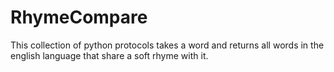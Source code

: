 # RhymeCompare
This collection of python protocols takes a word and returns all words in the english language that share a soft rhyme with it.

